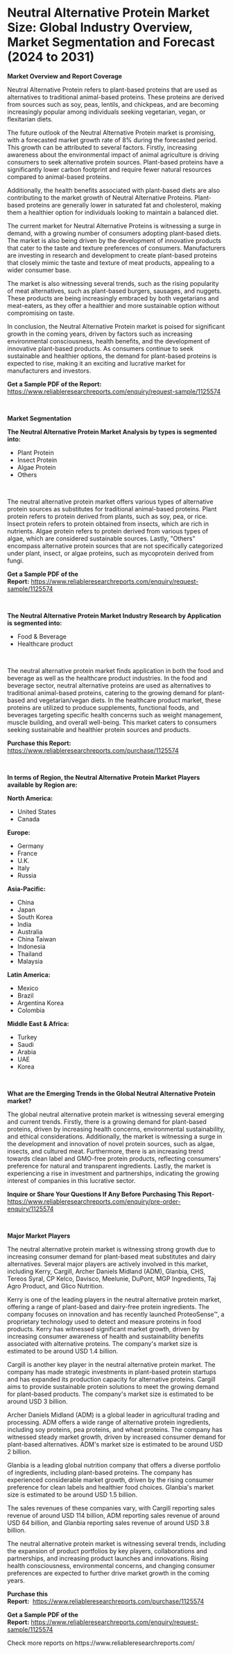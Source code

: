 <p><h1>Neutral Alternative Protein Market Size: Global Industry Overview, Market Segmentation and Forecast (2024 to 2031)</h1></p><p><strong>Market Overview and Report Coverage</strong></p>
<p><p>Neutral Alternative Protein refers to plant-based proteins that are used as alternatives to traditional animal-based proteins. These proteins are derived from sources such as soy, peas, lentils, and chickpeas, and are becoming increasingly popular among individuals seeking vegetarian, vegan, or flexitarian diets.</p><p>The future outlook of the Neutral Alternative Protein market is promising, with a forecasted market growth rate of 8% during the forecasted period. This growth can be attributed to several factors. Firstly, increasing awareness about the environmental impact of animal agriculture is driving consumers to seek alternative protein sources. Plant-based proteins have a significantly lower carbon footprint and require fewer natural resources compared to animal-based proteins.</p><p>Additionally, the health benefits associated with plant-based diets are also contributing to the market growth of Neutral Alternative Proteins. Plant-based proteins are generally lower in saturated fat and cholesterol, making them a healthier option for individuals looking to maintain a balanced diet.</p><p>The current market for Neutral Alternative Proteins is witnessing a surge in demand, with a growing number of consumers adopting plant-based diets. The market is also being driven by the development of innovative products that cater to the taste and texture preferences of consumers. Manufacturers are investing in research and development to create plant-based proteins that closely mimic the taste and texture of meat products, appealing to a wider consumer base.</p><p>The market is also witnessing several trends, such as the rising popularity of meat alternatives, such as plant-based burgers, sausages, and nuggets. These products are being increasingly embraced by both vegetarians and meat-eaters, as they offer a healthier and more sustainable option without compromising on taste.</p><p>In conclusion, the Neutral Alternative Protein market is poised for significant growth in the coming years, driven by factors such as increasing environmental consciousness, health benefits, and the development of innovative plant-based products. As consumers continue to seek sustainable and healthier options, the demand for plant-based proteins is expected to rise, making it an exciting and lucrative market for manufacturers and investors.</p></p>
<p><strong>Get a Sample PDF of the Report:</strong> <a href="https://www.reliableresearchreports.com/enquiry/request-sample/1125574">https://www.reliableresearchreports.com/enquiry/request-sample/1125574</a></p>
<p>&nbsp;</p>
<p><strong>Market Segmentation</strong></p>
<p><strong>The Neutral Alternative Protein Market Analysis by types is segmented into:</strong></p>
<p><ul><li>Plant Protein</li><li>Insect Protein</li><li>Algae Protein</li><li>Others</li></ul></p>
<p>&nbsp;</p>
<p><p>The neutral alternative protein market offers various types of alternative protein sources as substitutes for traditional animal-based proteins. Plant protein refers to protein derived from plants, such as soy, pea, or rice. Insect protein refers to protein obtained from insects, which are rich in nutrients. Algae protein refers to protein derived from various types of algae, which are considered sustainable sources. Lastly, "Others" encompass alternative protein sources that are not specifically categorized under plant, insect, or algae proteins, such as mycoprotein derived from fungi.</p></p>
<p><strong>Get a Sample PDF of the Report:</strong>&nbsp;<a href="https://www.reliableresearchreports.com/enquiry/request-sample/1125574">https://www.reliableresearchreports.com/enquiry/request-sample/1125574</a></p>
<p>&nbsp;</p>
<p><strong>The Neutral Alternative Protein Market Industry Research by Application is segmented into:</strong></p>
<p><ul><li>Food & Beverage</li><li>Healthcare product</li></ul></p>
<p>&nbsp;</p>
<p><p>The neutral alternative protein market finds application in both the food and beverage as well as the healthcare product industries. In the food and beverage sector, neutral alternative proteins are used as alternatives to traditional animal-based proteins, catering to the growing demand for plant-based and vegetarian/vegan diets. In the healthcare product market, these proteins are utilized to produce supplements, functional foods, and beverages targeting specific health concerns such as weight management, muscle building, and overall well-being. This market caters to consumers seeking sustainable and healthier protein sources and products.</p></p>
<p><strong>Purchase this Report:</strong>&nbsp; <a href="https://www.reliableresearchreports.com/purchase/1125574">https://www.reliableresearchreports.com/purchase/1125574</a></p>
<p>&nbsp;</p>
<p><strong>In terms of Region, the Neutral Alternative Protein Market Players available by Region are:</strong></p>
<p>
    <p> <strong> North America: </strong>
        <ul>
            <li>United States</li>
            <li>Canada</li>
        </ul>
        </p> 
    <p> <strong> Europe: </strong>
        <ul>
            <li>Germany</li>
            <li>France</li>
            <li>U.K.</li>
            <li>Italy</li>
            <li>Russia</li>
        </ul>
        </p> 
    <p> <strong> Asia-Pacific: </strong>
        <ul>
            <li>China</li>
            <li>Japan</li>
            <li>South Korea</li>
            <li>India</li>
            <li>Australia</li>
            <li>China Taiwan</li>
            <li>Indonesia</li>
            <li>Thailand</li>
            <li>Malaysia</li>
        </ul>
        </p> 
    <p> <strong> Latin America: </strong>
        <ul>
            <li>Mexico</li>
            <li>Brazil</li>
            <li>Argentina Korea</li>
            <li>Colombia</li>
        </ul>
        </p> 
    <p> <strong> Middle East & Africa: </strong>
        <ul>
            <li>Turkey</li>
            <li>Saudi</li>
            <li>Arabia</li>
            <li>UAE</li>
            <li>Korea</li>
        </ul>
    </p>
    </p>
<p>&nbsp;</p>
<p><strong>What are the Emerging Trends in the Global Neutral Alternative Protein market?</strong></p>
<p><p>The global neutral alternative protein market is witnessing several emerging and current trends. Firstly, there is a growing demand for plant-based proteins, driven by increasing health concerns, environmental sustainability, and ethical considerations. Additionally, the market is witnessing a surge in the development and innovation of novel protein sources, such as algae, insects, and cultured meat. Furthermore, there is an increasing trend towards clean label and GMO-free protein products, reflecting consumers' preference for natural and transparent ingredients. Lastly, the market is experiencing a rise in investment and partnerships, indicating the growing interest of companies in this lucrative sector.</p></p>
<p><strong>Inquire or Share Your Questions If Any Before Purchasing This Report</strong>- <a href="https://www.reliableresearchreports.com/enquiry/pre-order-enquiry/1125574">https://www.reliableresearchreports.com/enquiry/pre-order-enquiry/1125574</a></p>
<p>&nbsp;</p>
<p><strong>Major Market Players</strong></p>
<p><p>The neutral alternative protein market is witnessing strong growth due to increasing consumer demand for plant-based meat substitutes and dairy alternatives. Several major players are actively involved in this market, including Kerry, Cargill, Archer Daniels Midland (ADM), Glanbia, CHS, Tereos Syral, CP Kelco, Davisco, Meelunie, DuPont, MGP Ingredients, Taj Agro Product, and Glico Nutrition.</p><p>Kerry is one of the leading players in the neutral alternative protein market, offering a range of plant-based and dairy-free protein ingredients. The company focuses on innovation and has recently launched ProteoSense™, a proprietary technology used to detect and measure proteins in food products. Kerry has witnessed significant market growth, driven by increasing consumer awareness of health and sustainability benefits associated with alternative proteins. The company's market size is estimated to be around USD 1.4 billion.</p><p>Cargill is another key player in the neutral alternative protein market. The company has made strategic investments in plant-based protein startups and has expanded its production capacity for alternative proteins. Cargill aims to provide sustainable protein solutions to meet the growing demand for plant-based products. The company's market size is estimated to be around USD 3 billion.</p><p>Archer Daniels Midland (ADM) is a global leader in agricultural trading and processing. ADM offers a wide range of alternative protein ingredients, including soy proteins, pea proteins, and wheat proteins. The company has witnessed steady market growth, driven by increased consumer demand for plant-based alternatives. ADM's market size is estimated to be around USD 2 billion.</p><p>Glanbia is a leading global nutrition company that offers a diverse portfolio of ingredients, including plant-based proteins. The company has experienced considerable market growth, driven by the rising consumer preference for clean labels and healthier food choices. Glanbia's market size is estimated to be around USD 1.5 billion.</p><p>The sales revenues of these companies vary, with Cargill reporting sales revenue of around USD 114 billion, ADM reporting sales revenue of around USD 64 billion, and Glanbia reporting sales revenue of around USD 3.8 billion.</p><p>The neutral alternative protein market is witnessing several trends, including the expansion of product portfolios by key players, collaborations and partnerships, and increasing product launches and innovations. Rising health consciousness, environmental concerns, and changing consumer preferences are expected to further drive market growth in the coming years.</p></p>
<p><strong>Purchase this Report:</strong>&nbsp;&nbsp;<a href="https://www.reliableresearchreports.com/purchase/1125574">https://www.reliableresearchreports.com/purchase/1125574</a></p>
<p></p>
<p><strong>Get a Sample PDF of the Report:</strong>&nbsp;<a href="https://www.reliableresearchreports.com/enquiry/request-sample/1125574">https://www.reliableresearchreports.com/enquiry/request-sample/1125574</a></p>
<p>Check more reports on https://www.reliableresearchreports.com/</p>